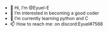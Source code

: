 - 👋 Hi, I’m @Eyuel-E
- 👀 I’m interested in becoming a good coder
- 🌱 I’m currently learning python and C
- 📫 How to reach me: on discord:Eyuel#7568

<!---
Eyuel-E-pi/Eyuel-E is a ✨ special ✨ repository because its `README.md` (this file) appears on your GitHub profile.
You can click the Preview link to take a look at your changes.
--->
